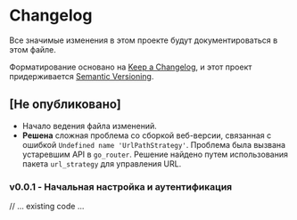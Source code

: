 # Changelog

Все значимые изменения в этом проекте будут документироваться в этом файле.

Форматирование основано на [Keep a Changelog](https://keepachangelog.com/ru/1.0.0/), и этот проект придерживается [Semantic Versioning](https://semver.org/lang/ru/).

## [Не опубликовано]
- Начало ведения файла изменений.
- **Решена** сложная проблема со сборкой веб-версии, связанная с ошибкой `Undefined name 'UrlPathStrategy'`. Проблема была вызвана устаревшим API в `go_router`. Решение найдено путем использования пакета `url_strategy` для управления URL.

### v0.0.1 - Начальная настройка и аутентификация
// ... existing code ... 